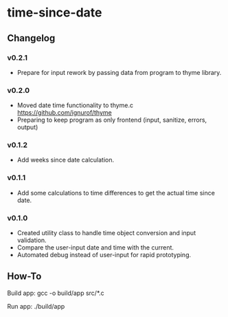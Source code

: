 # time-since-date 

## Changelog
### v0.2.1
- Prepare for input rework by passing data from program to thyme library.
### v0.2.0
- Moved date time functionality to thyme.c https://github.com/ignurof/thyme
- Preparing to keep program as only frontend (input, sanitize, errors, output)
### v0.1.2
- Add weeks since date calculation.
### v0.1.1
- Add some calculations to time differences to get the actual time since date.
### v0.1.0
- Created utility class to handle time object conversion and input validation.
- Compare the user-input date and time with the current.
- Automated debug instead of user-input for rapid prototyping.


## How-To

Build app:
gcc -o build/app src/*.c

Run app:
./build/app

